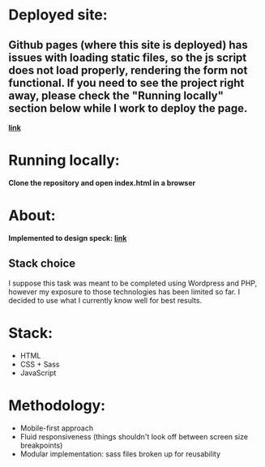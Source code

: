 
# Deployed site: 
## Github pages (where this site is deployed) has issues with loading static files, so the js script does not load properly, rendering the form not functional. If you need to see the project right away, please check the "Running locally" section below while I work to deploy the page.
**[link](https://kaykostadinov.github.io/responsive-task/)**

# Running locally:
**Clone the repository and open index.html in a browser**

# About:
**Implemented to design speck: [link](https://www.figma.com/file/bFqj2m5lLTVgXfdmXHQcqO/Web-Development-Intern-Task?node-id=0%3A1)**

## Stack choice
I suppose this task was meant to be completed using Wordpress and PHP, however my exposure to those technologies has been limited so far. I decided to use what I currently know well for best results.

# Stack:
- HTML
- CSS + Sass
- JavaScript

# Methodology:
- Mobile-first approach
- Fluid responsiveness (things shouldn't look off between screen size breakpoints)
- Modular implementation: sass files broken up for reusability